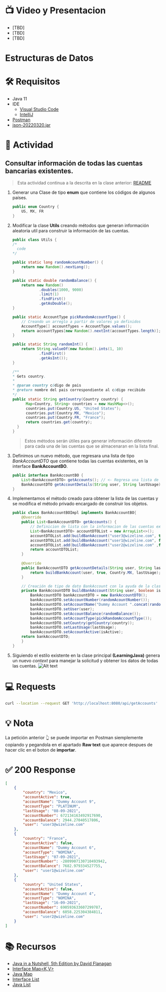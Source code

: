 # :tv: Video y Presentacion
- [TBD]
- [TBD]
- [TBD]

# Estructuras de Datos

# :hammer_and_wrench:  Requisitos
- Java 11
- IDE
    * [Visual Studio Code](https://code.visualstudio.com/download)
    * [IntelliJ](https://www.jetbrains.com/idea/download)
- [Postman](https://www.postman.com/downloads/)
- [json-20220320.jar](https://repo1.maven.org/maven2/org/json/json/20220320/)

# :pencil: Actividad
## Consultar información de todas las cuentas bancarias existentes.
> Esta actividad continua a la descrita en la clase anterior: [README](https://github.com/wizelineacademy/BAZJAVA12022/blob/main/3/ExpReg/README.md)
1. Generar una Clase de tipo **enum** que contiene los códigos de algunos países.
    ```java
    public enum Country {
        US, MX, FR
    }
    ```

2. Modificar la clase __Utils__ creando métodos que generan información aleatoria util para construir la información de las cuentas.
    ```java
   public class Utils {
   /*
      code
   */
   
    public static long randomAcountNumber() {
        return new Random().nextLong();
    }

    public static double randomBalance() {
        return new Random()
                .doubles(1000, 9000)
                .limit(1)
                .findFirst()
                .getAsDouble();
    }

    public static AccountType pickRandomAccountType() {
        // Creando un arreglo a partir de valores ya definidos
        AccountType[] accountTypes = AccountType.values();
        return accountTypes[new Random().nextInt(accountTypes.length)];
    }

    public static String randomInt() {
        return String.valueOf(new Random().ints(1, 10)
                .findFirst()
                .getAsInt());
    }
    
    /**
    * Gets country.
    *
    * @param country código de pais
    * @return nombre del pais correspondiente al código recibido
    */
    public static String getCountry(Country country) {
          Map<Country, String> countries = new HashMap<>();
          countries.put(Country.US, "United States");
          countries.put(Country.MX, "Mexico");
          countries.put(Country.FR, "France");
          return countries.get(country);
      }
   }
    ```
   > Estos métodos serán útiles para generar información diferente para cada una de las cuentas que se almacenaran en la lista final.

3. Definimos un nuevo método, que regresara una lista de tipo _BankAccountDTO_ que contiene todas las cuentas existentes, en la interface __BankAccountBO__.
    ```java
    public interface BankAccountBO {
        List<BankAccountDTO> getAccounts(); // <- Regresa una lista de tipo BankAccountDTO
        BankAccountDTO getAccountDetails(String user, String lastUsage);
    }
    ```

4. Implementamos el método creado para obtener la lista de las cuentas y se modifica el método privado encargado de construir los objetos.
    ```java
    public class BankAccountBOImpl implements BankAccountBO{
        @Override
        public List<BankAccountDTO> getAccounts() {
            // Definicion de lista con la informacion de las cuentas existentes.
            List<BankAccountDTO> accountDTOList = new ArrayList<>();
            accountDTOList.add(buildBankAccount("user3@wizeline.com", true, Country.MX, "08-09-2021"));
            accountDTOList.add(buildBankAccount("user1@wizeline.com", false, Country.FR, "07-09-2021"));
            accountDTOList.add(buildBankAccount("user2@wizeline.com" ,false, Country.US, "16-09-2021"));
            return accountDTOList;
        }
        
        @Override
        public BankAccountDTO getAccountDetails(String user, String lastUsage) {
            return buildBankAccount(user, true, Country.MX, lastUsage); // Agregar código de pais
        }

        // Creación de tipo de dato BankAccount con la ayuda de la clase Utils.java
        private BankAccountDTO buildBankAccount(String user, boolean isActive, Country country, String lastUsage) {
            BankAccountDTO bankAccountDTO = new BankAccountDTO();
            bankAccountDTO.setAccountNumber(randomAcountNumber());
            bankAccountDTO.setAccountName("Dummy Account ".concat(randomInt()));
            bankAccountDTO.setUser(user);
            bankAccountDTO.setAccountBalance(randomBalance());
            bankAccountDTO.setAccountType(pickRandomAccountType());
            bankAccountDTO.setCountry(getCountry(country));
            bankAccountDTO.setLastUsage(lastUsage);
            bankAccountDTO.setAccountActive(isActive);
        return bankAccountDTO;
        }
    }
    ```

5. Siguiendo el estilo existente en la clase principal __(LearningJava)__ genera un nuevo _context_ para manejar la solicitud y obtener los datos de todas las cuentas.
   ![Alt text](./images/getAccounts.png "getAccounts Context")


# :computer: Requests
``` bash
curl --location --request GET 'http://localhost:8080/api/getAccounts'
```
# :bulb: Nota
La petición anterior :point_up_2: se puede importar en Postman siemplemente copiando y pegandola en el apartado __Raw text__ que aparece despues de hacer clic en el boton de __importar__.

# :white_check_mark: 200 Response
```json
[
    {
        "country": "Mexico",
        "accountActive": true,
        "accountName": "Dummy Account 9",
        "accountType": "PLATINUM",
        "lastUsage": "08-09-2021",
        "accountNumber": 672134163492917690,
        "accountBalance": 2944.27040517806,
        "user": "user3@wizeline.com"
    },
    {
        "country": "France",
        "accountActive": false,
        "accountName": "Dummy Account 6",
        "accountType": "NOMINA",
        "lastUsage": "07-09-2021",
        "accountNumber": -2809907130710493942,
        "accountBalance": 7682.979334527755,
        "user": "user1@wizeline.com"
    },
    {
        "country": "United States",
        "accountActive": false,
        "accountName": "Dummy Account 4",
        "accountType": "NOMINA",
        "lastUsage": "16-09-2021",
        "accountNumber": 690593633607299787,
        "accountBalance": 6058.225304384811,
        "user": "user2@wizeline.com"
    }
]
``` 



# :books: Recursos
- [Java in a Nutshell, 5th Edition by David Flanagan](https://www.oreilly.com/library/view/java-in-a/0596007736/ch02s08.html)
- [Interface Map<K,V>](https://docs.oracle.com/javase/8/docs/api/java/util/Map.html)
- [Java Map](https://jenkov.com/tutorials/java-collections/map.html)
- [Interface List<E>](https://docs.oracle.com/javase/8/docs/api/java/util/List.html)
- [Java List](https://jenkov.com/tutorials/java-collections/list.html)
